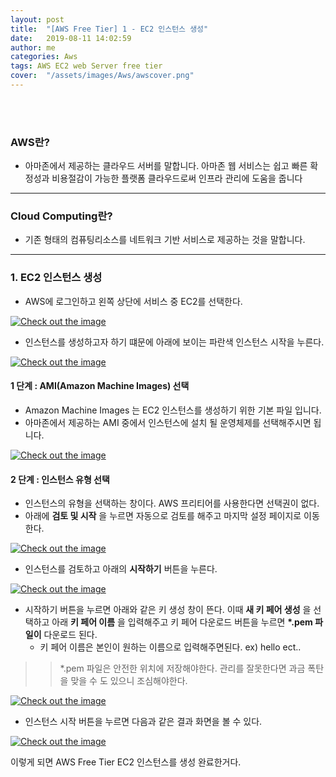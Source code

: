 ```yaml
---
layout: post
title:  "[AWS Free Tier] 1 - EC2 인스턴스 생성"
date:   2019-08-11 14:02:59
author: me
categories: Aws
tags: AWS EC2 web Server free tier
cover:  "/assets/images/Aws/awscover.png"
---
```


<br />
<br />

### AWS란?
* 아마존에서 제공하는 클라우드 서버를 말합니다. 아마존 웹 서비스는 쉽고 빠른 확정성과 비용절감이 가능한 플랫폼 클라우드로써 인프라 관리에 도움을 줍니다


<hr />


### Cloud Computing란?
* 기존 형태의 컴퓨팅리소스를 네트워크 기반 서비스로 제공하는 것을 말합니다.


<hr />


### 1. EC2 인스턴스 생성

* AWS에 로그인하고 왼쪽 상단에 서비스 중 EC2를 선택한다.
<a href="{{ site.aws_img }}/freetier_ec2_1.JPG" data-lightbox="falcon9-large" data-title="Check out the image">
  <img src="{{ site.aws_img }}/freetier_ec2_1.JPG" title="Check out the image">
</a>

* 인스턴스를 생성하고자 하기 떄문에 아래에 보이는 파란색 인스턴스 시작을 누른다.
<a href="{{ site.aws_img }}/freetier_ec2_2.JPG" data-lightbox="falcon9-large" data-title="Check out the image">
  <img src="{{ site.aws_img }}/freetier_ec2_2.JPG" title="Check out the image">
</a>


#### 1 단계 : AMI(Amazon Machine Images) 선택
* Amazon Machine Images 는 EC2 인스턴스를 생성하기 위한 기본 파일 입니다.
* 아마존에서 제공하는 AMI 중에서 인스턴스에 설치 될 운영체제를 선택해주시면 됩니다.
<a href="{{ site.aws_img }}/freetier_ec2_3.JPG" data-lightbox="falcon9-large" data-title="Check out the image">
  <img src="{{ site.aws_img }}/freetier_ec2_3.JPG" title="Check out the image">
</a>

#### 2 단계 : 인스턴스 유형 선택
* 인스턴스의 유형을 선택하는 창이다. AWS 프리티어를 사용한다면 선택권이 없다.
* 아래에 __검토 및 시작__ 을 누르면 자동으로 검토를 해주고 마지막 설정 페이지로 이동한다.
<a href="{{ site.aws_img }}/freetier_ec2_4.JPG" data-lightbox="falcon9-large" data-title="Check out the image">
  <img src="{{ site.aws_img }}/freetier_ec2_4.JPG" title="Check out the image">
</a>

* 인스턴스를 검토하고 아래의 __시작하기__ 버튼을 누른다.
<a href="{{ site.aws_img }}/freetier_ec2_5.JPG" data-lightbox="falcon9-large" data-title="Check out the image">
  <img src="{{ site.aws_img }}/freetier_ec2_5.JPG" title="Check out the image">
</a>

* 시작하기 버튼을 누르면 아래와 같은 키 생성 창이 뜬다. 이때 __새 키 페어 생성__ 을 선택하고 아래 __키 페어 이름__ 을 입력해주고 키 페어 다운로드 버튼을 누르면 __*.pem 파일이__ 다운로드 된다.
  + 키 페어 이름은 본인이 원하는 이름으로 입력해주면된다. ex) hello ect..
>> *.pem 파일은 안전한 위치에 저장해야한다. 관리를 잘못한다면 과금 폭탄을 맞을 수 도 있으니 조심해야한다.
<a href="{{ site.aws_img }}/freetier_ec2_6.JPG" data-lightbox="falcon9-large" data-title="Check out the image">
  <img src="{{ site.aws_img }}/freetier_ec2_6.JPG" title="Check out the image">
</a>

* 인스턴스 시작 버튼을 누르면 다음과 같은 결과 화면을 볼 수 있다.
<a href="{{ site.aws_img }}/freetier_ec2_7.JPG" data-lightbox="falcon9-large" data-title="Check out the image">
  <img src="{{ site.aws_img }}/freetier_ec2_7.JPG" title="Check out the image">
</a>

이렇게 되면 AWS Free Tier EC2 인스턴스를 생성 완료한거다.

